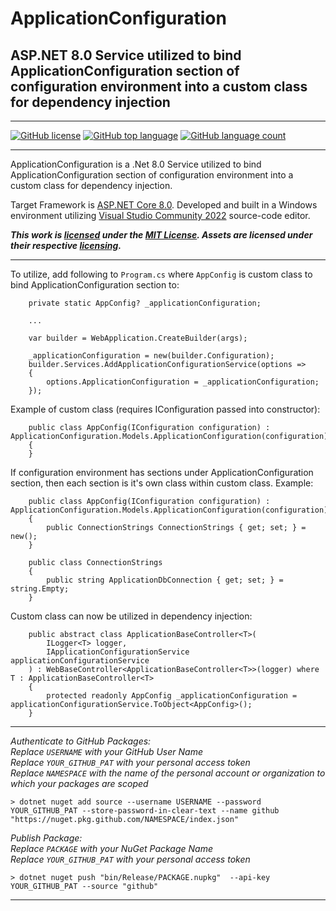 ﻿# ApplicationConfiguration
## ASP.NET 8.0 Service utilized to bind ApplicationConfiguration section of configuration environment into a custom class for dependency injection

<hr />

[![GitHub license](https://img.shields.io/github/license/cdcavell/ApplicationConfiguration)](https://github.com/cdcavell/ApplicationConfiguration/blob/main/LICENSE)
[![GitHub top language](https://img.shields.io/github/languages/top/cdcavell/ApplicationConfiguration)](https://github.com/cdcavell/ApplicationConfiguration/blob/main/README.md)
[![GitHub language count](https://img.shields.io/github/languages/count/cdcavell/ApplicationConfiguration)](https://github.com/cdcavell/ApplicationConfiguration/blob/main/README.md)

<hr />

ApplicationConfiguration is a .Net 8.0 Service utilized to bind ApplicationConfiguration section of configuration
environment into a custom class for dependency injection.

Target Framework is [ASP.NET Core 8.0](https://dotnet.microsoft.com/download/dotnet/8.0). 
Developed and built in a Windows environment utilizing 
[Visual Studio Community 2022](https://visualstudio.microsoft.com/vs/) source-code editor. 



**_This work is [licensed](https://github.com/cdcavell/ApplicationConfiguration/blob/main/LICENSE) under the
[MIT License](https://opensource.org/licenses/MIT). Assets are licensed under their respective
[licensing](https://github.com/cdcavell/ApplicationConfiguration/blob/main/ASSETS-LICENSES.md)._**

<hr />

To utilize, add following to `Program.cs` where `AppConfig` is custom class to bind
ApplicationConfiguration section to:
```
    private static AppConfig? _applicationConfiguration;

    ...

    var builder = WebApplication.CreateBuilder(args);

    _applicationConfiguration = new(builder.Configuration);
    builder.Services.AddApplicationConfigurationService(options =>
    {
        options.ApplicationConfiguration = _applicationConfiguration;
    });
```

Example of custom class (requires IConfiguration passed into constructor):
```
    public class AppConfig(IConfiguration configuration) : ApplicationConfiguration.Models.ApplicationConfiguration(configuration)
    {
    }
```

If configuration environment has sections under ApplicationConfiguration section,
then each section is it's own class within custom class. Example:
```
    public class AppConfig(IConfiguration configuration) : ApplicationConfiguration.Models.ApplicationConfiguration(configuration)
    {
        public ConnectionStrings ConnectionStrings { get; set; } = new();
    }
```

```
    public class ConnectionStrings
    {
        public string ApplicationDbConnection { get; set; } = string.Empty;
    }
```

Custom class can now be utilized in dependency injection:
```
    public abstract class ApplicationBaseController<T>(
        ILogger<T> logger,
        IApplicationConfigurationService applicationConfigurationService
    ) : WebBaseController<ApplicationBaseController<T>>(logger) where T : ApplicationBaseController<T>
    {
        protected readonly AppConfig _applicationConfiguration = applicationConfigurationService.ToObject<AppConfig>();
    }
```

<hr />

_Authenticate to GitHub Packages:_
<br />_Replace `USERNAME` with your GitHub User Name_
<br />_Replace `YOUR_GITHUB_PAT` with your personal access token_
<br />_Replace `NAMESPACE` with the name of the personal account or organization to which your packages are scoped_

```
> dotnet nuget add source --username USERNAME --password YOUR_GITHUB_PAT --store-password-in-clear-text --name github "https://nuget.pkg.github.com/NAMESPACE/index.json"
```

_Publish Package:_ 
<br />_Replace `PACKAGE` with your NuGet Package Name_
<br />_Replace `YOUR_GITHUB_PAT` with your personal access token_

```
> dotnet nuget push "bin/Release/PACKAGE.nupkg"  --api-key YOUR_GITHUB_PAT --source "github"
```

<hr />
